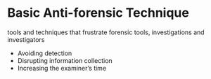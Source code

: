 # Basic Anti-forensic Technique

tools and techniques that frustrate forensic tools,
investigations and investigators

- Avoiding detection
- Disrupting information collection
- Increasing the examiner’s time
